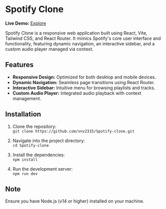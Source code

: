 # Spotify Clone

**Live Demo:** [Explore](https://tranquil-faloodeh-331ef2.netlify.app/)

Spotify Clone is a responsive web application built using React, Vite, Tailwind CSS, and React Router. It mimics Spotify's core user interface and functionality, featuring dynamic navigation, an interactive sidebar, and a custom audio player managed via context.

## Features

- **Responsive Design:** Optimized for both desktop and mobile devices.
- **Dynamic Navigation:** Seamless page transitions using React Router.
- **Interactive Sidebar:** Intuitive menu for browsing playlists and tracks.
- **Custom Audio Player:** Integrated audio playback with context management.

## Installation

1. Clone the repository:  
   `git clone https://github.com/vnv2315/Spotify-clone.git`

2. Navigate into the project directory:  
   `cd Spotify-clone`

3. Install the dependencies:  
   `npm install`

4. Run the development server:  
   `npm run dev`

## Note

Ensure you have Node.js (v14 or higher) installed on your machine.
